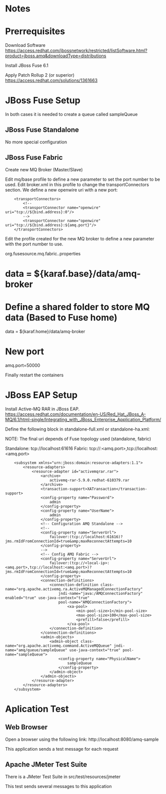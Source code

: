 Notes
=====

# Prerrequisites

Download Software
  https://access.redhat.com/jbossnetwork/restricted/listSoftware.html?product=jboss.amq&downloadType=distributions
  
Install JBoss Fuse 6.1

Apply Patch Rollup 2 (or superior) 
  https://access.redhat.com/solutions/1361663

# JBoss Fuse Setup
In both cases it is needed to create a queue called sampleQueue

## JBoss Fuse Standalone
No more special configuration

## JBoss Fuse Fabric
Create new MQ Broker (Master/Slave)

Edit mq/base profile to define a new parameter to set the port number to be used. Edit broker.xml in this profile to change
the transportConnectors section. We define a new openwire uri with a new port:

        <transportConnectors>
		  	<!--
            <transportConnector name="openwire" uri="tcp://${bind.address}:0"/>
			-->
		  	<transportConnector name="openwire" uri="tcp://${bind.address}:${amq.port}"/>
        </transportConnectors>

Edit the profile created for the new MQ broker to define a new parameter with the port number to use.

org.fusesource.mq.fabric.<name>.properties
  # data = ${karaf.base}/data/amq-broker
  # Define a shared folder to store MQ data (Based to Fuse home)
  data = ${karaf.home}/data/amq-broker
  # New port
  amq.port=50000

Finally restart the containers

# JBoss EAP Setup
Install Active-MQ RAR in JBoss EAP.
  https://access.redhat.com/documentation/en-US/Red_Hat_JBoss_A-MQ/6.1/html-single/Integrating_with_JBoss_Enterprise_Application_Platform/
  
Define the following block in standalone-full.xml or standalone-ha.xml:

NOTE: The final uri depends of Fuse topology used (standalone, fabric)

  Standalone: tcp://localhost:61616
  Fabric:     tcp://<local-ip>:<amq.port>,tcp://localhost:<amq.port>

        <subsystem xmlns="urn:jboss:domain:resource-adapters:1.1">
            <resource-adapters>
                <resource-adapter id="activemq­rar.rar">
                    <archive>
                        activemq-rar-5.9.0.redhat-610379.rar
                    </archive>
                    <transaction-support>XATransaction</transaction-support>
                    <config-property name="Password">
                        admin
                    </config-property>
                    <config-property name="UserName">
                        admin
                    </config-property>
                    <!-- Configuration AMQ Standalone -->
                    <!-- 
                    <config-property name="ServerUrl">
                        failover:(tcp://localhost:61616)?jms.rmIdFromConnectionId=true&amp;maxReconnectAttempts=10
                    </config-property>
                    -->
                    <!-- Config AMQ Fabric -->
                    <config-property name="ServerUrl">
                        failover:(tcp://<local-ip>:<amq.port>,tcp://localhost:<amq.port>)?jms.rmIdFromConnectionId=true&amp;maxReconnectAttempts=10
                    </config-property>
                    <connection-definitions>
                        <connection-definition class-name="org.apache.activemq.ra.ActiveMQManagedConnectionFactory" 
                        	jndi-name="java:/AMQConnectionFactory" enabled="true" use-java-context="true" 
                        	pool-name="AMQConnectionFactory">
								<xa-pool>  
									<min-pool-size>1</min-pool-size>  
									<max-pool-size>100</max-pool-size>  
									<prefill>false</prefill>  
								</xa-pool>  
                        </connection-definition>
                    </connection-definitions>
                    <admin-objects>
                        <admin-object class-name="org.apache.activemq.command.ActiveMQQueue" jndi-name="amq/queue/sampleQueue" use-java-context="true" pool-name="sampleQueue">
                            <config-property name="PhysicalName">
                                sampleQueue
                            </config-property>
                        </admin-object>
                    </admin-objects>
                </resource-adapter>
            </resource-adapters>
        </subsystem>

# Aplication Test

## Web Browser
Open a browser using the following link: http://localhost:8080/amq-sample

This application sends a test message for each request

## Apache JMeter Test Suite
There is a JMeter Test Suite in src/test/resources/jmeter

This test sends several messages to this application
